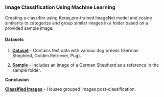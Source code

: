 ### Image Classification Using Machine Learning

Creating a classifier using Keras,pre-trained ImageNet model and cosine similarity to categorize and group similar images in a folder based on a provided sample image.

#### **Datasets**

1. **[Dataset](./Data/Dataset)** - Contains test data with various dog breeds (German Shepherd, Golden Retriever, Pug).

2. **[Sample](./Data/Sample)** - Includes an image of a German Shepherd as a reference in the sample folder.

**Conclusion**

**[Classified Images](./Data/ClassifiedImages)** - Houses grouped images post-classification.